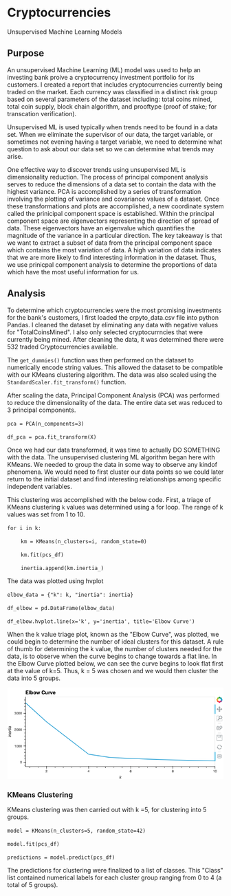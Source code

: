 # Cryptocurrencies
Unsupervised Machine Learning Models

## Purpose
An unsupervised Machine Learning (ML) model was used to help an investing bank proive a cryptocurrency investment portfolio for its customers.
I created a report that includes cryptocurrencies currently being traded on the market. Each currency was classified in a distinct risk group
based on several parameters of the dataset including: total coins mined, total coin supply, block chain algorithm, and prooftype (proof of stake; for transcation verification).

Unsupervised ML is used typically when trends need to be found in a data set. When we eliminate the supervisor of our data, the target variable, or sometimes not evening having a target variable,
we need to determine what question to ask about our data set so we can determine what trends may arise.

One effective way to discover trends using unsupervised ML is dimensionality reduction.
The process of principal component analysis serves to reduce the dimensions of a data set to contain the data with the highest variance.
PCA is accomplished by a series of transformation involving the plotting of variance and covariance values of a dataset.
Once these transformations and plots are accomplished, a new coordinate system called the prinicipal component space is established.
Within the principal component space are eigenvectors representing the direction of spread of data. These eigenvectors have an eigenvalue which quantifies
the magnitude of the variance in a particular direction.
The key takeaway is that we want to extract a subset of data from the principal component space which contains the most variation of data.
A high variation of data indicates that we are more likely to find interesting information in the dataset.
Thus, we use prinicpal component analysis to determine the proportions of data which have the most useful information for us.


## Analysis

To determine which cryptocurrencies were the most promising investments for the bank's customers, I first loaded the crpyto_data.csv file into python Pandas.
I cleaned the dataset by eliminating any data with negative values for "TotalCoinsMined". I also only selected cryptocurrncies that were currently being mined.
After cleaning the data, it was determined there were 532 traded Cryptocurrencies available.

The `get_dummies()` function was then performed on the dataset to numerically encode string values. This allowed the dataset to be compatible with our KMeans clustering algorithm.
The data was also scaled using the `StandardScaler.fit_transform()` function.

After scaling the data, Principal Component Analysis (PCA) was performed to reduce the dimensionality of the data.
The entire data set was reduced to 3 principal components. 

`pca = PCA(n_components=3)`

`df_pca = pca.fit_transform(X)`

Once we had our data transformed, it was time to actually DO SOMETHING with the data.
The unsupervised clustering ML algorithm began here with KMeans. We needed to group the data in some way to observe any kindof phenomena.
We would need to first cluster our data points so we could later return to the initial dataset and find interesting relationships among specific independent variables.

This clustering was accomplished with the below code.
First, a triage of KMeans clustering `k` values was determined using a for loop. The range of k values was set from 1 to 10.

`for i in k:`

&nbsp;&nbsp;&nbsp;&nbsp;&nbsp;&nbsp;&nbsp;&nbsp;`km = KMeans(n_clusters=i, random_state=0)`

&nbsp;&nbsp;&nbsp;&nbsp;&nbsp;&nbsp;&nbsp;&nbsp;`km.fit(pcs_df)`

&nbsp;&nbsp;&nbsp;&nbsp;&nbsp;&nbsp;&nbsp;&nbsp;`inertia.append(km.inertia_)`

The data was plotted using hvplot

`elbow_data = {"k": k, "inertia": inertia}`

`df_elbow = pd.DataFrame(elbow_data)`


`df_elbow.hvplot.line(x='k', y='inertia', title='Elbow Curve')`

When the k value triage plot, known as the "Elbow Curve", was plotted, we could begin to determine the number of ideal clusters for this dataset.
A rule of thumb for determining the k value, the number of clusters needed for the data, is to observe when the curve begins to change towards a flat line.
In the Elbow Curve plotted below, we can see the curve begins to look flat first at the value of k=5.
Thus, k = 5 was chosen and we would then cluster the data into 5 groups.

![elbow_curve](https://github.com/willmino/Cryptocurrencies/blob/main/images/elbow_curve.png)

### KMeans Clustering

KMeans clustering was then carried out with k =5, for  clustering into 5 groups.

`model = KMeans(n_clusters=5, random_state=42)`

`model.fit(pcs_df)`

`predictions = model.predict(pcs_df)`

The predictions for clustering were finalized to a list of classes. This "Class" list contained numerical labels for each cluster group
ranging from 0 to 4 (a total of 5 groups).
